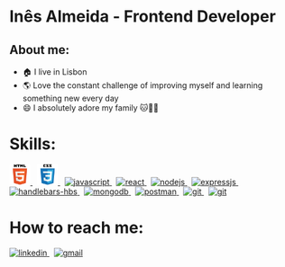 <div>
  
# Inês Almeida - Frontend Developer

</div>

## About me:
- 🏠 I live in Lisbon
- 🌎 Love the constant challenge of improving myself and learning something new every day
- 😄 I absolutely adore my family 🐱👶🐶

# Skills: 
<div>
  <p>
    <a href="https://www.w3.org/html/" target="_blank" rel="noreferrer">
      <img
        src="https://raw.githubusercontent.com/devicons/devicon/master/icons/html5/html5-original-wordmark.svg"
        alt="html5"
        width="37"
      />
    </a>
    &nbsp;
    <a href="https://www.w3schools.com/css/" target="_blank" rel="noreferrer">
      <img
        src="https://raw.githubusercontent.com/devicons/devicon/master/icons/css3/css3-original-wordmark.svg"
        alt="css3"
        width="37"
      />
    </a>
    &nbsp;
    <a
      href="https://developer.mozilla.org/en-US/docs/Web/JavaScript"
      target="_blank"
      rel="noreferrer"
    >
      <img
        src="https://upload.wikimedia.org/wikipedia/commons/9/99/Unofficial_JavaScript_logo_2.svg"
        alt="javascript"
        width="30"
      />
    </a>
    &nbsp;
    <a href="https://reactjs.org/" target="_blank" rel="noreferrer">
      <img
        src="https://upload.wikimedia.org/wikipedia/commons/4/47/React.svg"
        alt="react"
        width="30"
      />
    </a>
    &nbsp;
    <a href="https://nodejs.org" target="_blank" rel="noreferrer">
      <img
        src="https://www.svgrepo.com/show/303266/nodejs-icon-logo.svg"
        alt="nodejs"
        width="30"
      />
    </a>
    &nbsp;
    <a href="https://expressjs.com" target="_blank" rel="noreferrer">
      <img
        src="https://img.icons8.com/officexs/512/express-js.png"
        alt="expressjs"
        width="30"
      />
    </a>
    &nbsp;
       <a href="https://handlebarsjs.com/" target="_blank" rel="noreferrer">
      <img
        src="https://img.icons8.com/office/512/handlebar-mustache.png"
        alt="handlebars-hbs"
        width="30"
      />
    </a>
    &nbsp;
    <a href="https://www.mongodb.com/" target="_blank" rel="noreferrer">
      <img
        src="https://cdn.worldvectorlogo.com/logos/mongodb-icon-1.svg"
        alt="mongodb"
        width="35"
      />
    </a>
    &nbsp;
    <a href="https://www.postman.com/" target="_blank" rel="noreferrer">
      <img
        src="https://www.svgrepo.com/show/354202/postman-icon.svg"
        alt="postman"
        width="32"
      />
    </a>
    &nbsp;
    <a href="https://git-scm.com/" target="_blank" rel="noreferrer">
      <img
        src="https://www.vectorlogo.zone/logos/git-scm/git-scm-icon.svg"
        alt="git"
        width="30"
      />
    </a>
     &nbsp;
    <a href="https://www.typescriptlang.org/" target="_blank" rel="noreferrer">
      <img
        src="https://upload.wikimedia.org/wikipedia/commons/4/4c/Typescript_logo_2020.svg"
        alt="git"
        width="30"
      />
    </a>
  </p>
</div>


# How to reach me:
<div>
  <a href="https://www.linkedin.com/in/inês-almeida-web-developer/">
    <img 
      src='https://cdn.jsdelivr.net/npm/simple-icons@3.0.1/icons/linkedin.svg' 
      alt='linkedin'
      width="32"
      /> 
  </a>
    &nbsp;
  <a href="mailto:ines.almeida.203@gmail.com">
    <img 
      src='https://cdnjs.cloudflare.com/ajax/libs/simple-icons/3.2.0/gmail.svg'
      alt='gmail'
      width="32"
      /> 
  </a>
</div>
